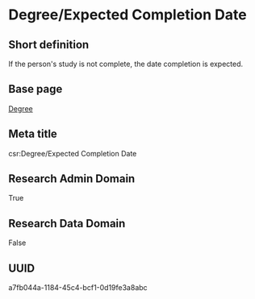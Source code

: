 # Degree/Expected Completion Date
## Short definition
If the person's study is not complete, the date completion is expected.
## Base page
[Degree](../Objects/Degree.md)
## Meta title
csr:Degree/Expected Completion Date
## Research Admin Domain
True
## Research Data Domain
False
## UUID
a7fb044a-1184-45c4-bcf1-0d19fe3a8abc
